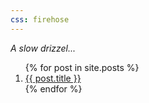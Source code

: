 ```yaml
---
css: firehose
---
```


_A slow drizzel..._

<ol id="firehose-list">{% for post in site.posts %}
  <li id="{{ post.date | date: "%s%3N" }}" class="blog">
  <a href="{{ post.url | prepend:site.baseurl }}">{{ post.title }}</a>
  </li>
{% endfor %}</ol>

<script type="text/javascript">
const SITE_BASEURL = "{{ site.baseurl }}";
function getScript(source, callback) {
    var script = document.createElement('script');
    var prior = document.getElementsByTagName('script')[0];
    script.async = 1;
    prior.parentNode.insertBefore(script, prior);

    script.onload = script.onreadystatechange = function( _, isAbort ) {
        if(isAbort || !script.readyState || /loaded|complete/.test(script.readyState) ) {
            script.onload = script.onreadystatechange = null;
            script = undefined;

            if(!isAbort) { if(callback) callback(); }
        }
    };

    script.src = source;
}
</script>

<script type="text/javascript" src="{{ site.baseurl }}/js/firehose.js"></script>
<script type="text/javascript">
buildFirehose("firehose-list");
</script>

